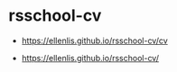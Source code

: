 # rsschool-cv

* https://ellenlis.github.io/rsschool-cv/cv

* https://ellenlis.github.io/rsschool-cv/
